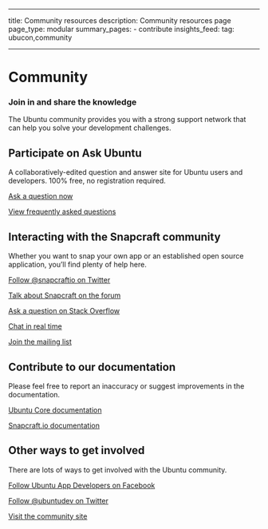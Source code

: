 ----
title: Community resources
description: Community resources page
page_type: modular
summary_pages:
    - contribute
insights_feed:
    tag: ubucon,community
    
----

# Community

### Join in and share the knowledge

The Ubuntu community provides you with a strong support network that can help you solve your development challenges.

## Participate on Ask Ubuntu

A collaboratively-edited question and answer site for Ubuntu users and developers. 100% free, no registration required.

[Ask a question now](http://www.askubuntu.com/questions/ask?tags=application-development)

[View frequently asked questions](http://www.askubuntu.com/questions/tagged/application-development?sort=frequent)

## Interacting with the Snapcraft community

Whether you want to snap your own app or an established open source application, you’ll find plenty of help here.

[Follow @snapcraftio on Twitter](https://twitter.com/snapcraftio)

[Talk about Snapcraft on the forum](https://forum.snapcraft.io/)

[Ask a question on Stack Overflow](http://stackoverflow.com/questions/tagged/snapcraft)

[Chat in real time](https://rocket.ubuntu.com/channel/snapcraft?)

[Join the mailing list](https://lists.ubuntu.com/mailman/listinfo/snapcraft?)

## Contribute to our documentation

Please feel free to report an inaccuracy or suggest improvements in the documentation.

[Ubuntu Core documentation](https://github.com/CanonicalLtd/ubuntu-core-docs)

[Snapcraft.io documentation](https://github.com/CanonicalLtd/snappy-docs)

## Other ways to get involved

There are lots of ways to get involved with the Ubuntu community. 

[Follow Ubuntu App Developers on Facebook](https://www.facebook.com/ubuntuappdev)

[Follow @ubuntudev on Twitter](https://twitter.com/ubuntudev?lang=en)

[Visit the community site](http://community.ubuntu.com/)
